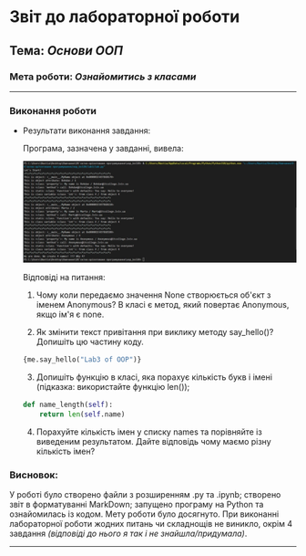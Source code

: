 # Звіт до лабораторної роботи
## Тема: _Основи ООП_
### Мета роботи: _Ознайомитись з класами_
---
### Виконання роботи
- Результати виконання завдання:
    
    Програма, зазначена у завданні, вивела:

    ![alt text](https://github.com/anastasiakohut/oop_kn320/raw/main/lab3/scr/scr1.jpg "Результат виконання програми")

    Відповіді на питання:
    1. Чому коли передаємо значення None створюється об'єкт з іменем Anonymous?
    В класі є метод, який повертає Anonymous, якщо ім'я є none.

    2. Як змінити текст привітання при виклику методу say_hello()? Допишіть цю частину коду.

    ```python
    {me.say_hello("Lab3 of OOP")}
    ```
    
    3. Допишіть функцію в класі, яка порахує кількість букв і імені (підказка: використайте функцію len());
    ```python
    def name_length(self):
        return len(self.name)
    ```
    
    4. Порахуйте кількість імен у списку names та порівняйте із виведеним результатом. Дайте відповідь чому маємо різну кількість імен?
    

### Висновок: 
У роботі було створено файли з розширенням .py та .ipynb; створено звіт в форматуванні MarkDown; запущено програму на Python та ознайомилась із кодом. Мету роботи було досягнуто. При виконанні лабораторної роботи жодних питань чи складнощів не виникло, окрім 4 завдання _(відповіді до нього я так і не знайшла/придумала)_. 

---